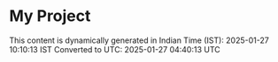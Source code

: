 # My Project

This content is dynamically generated in Indian Time (IST): 2025-01-27 10:10:13 IST
Converted to UTC: 2025-01-27 04:40:13 UTC
